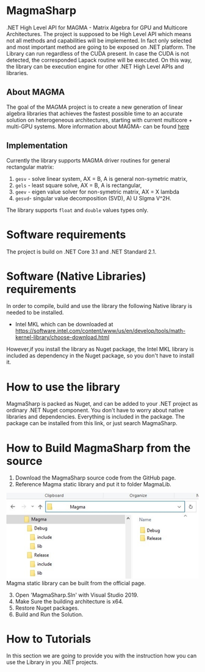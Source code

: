 # MagmaSharp
.NET High Level API for MAGMA - Matrix Algebra for GPU and Multicore Architectures.
The project is supposed to be High Level API which means not all methods and capabilities will be implemented. In fact only selected and most important method are going to be exposed on .NET platform. The Library can run regardless of the CUDA present. In case the CUDA is not detected, the corresponded Lapack routine will be executed. On this way, the library can be execution engine for other .NET High Level APIs and libraries.

## About MAGMA
The goal of the MAGMA project is to create a new generation of linear algebra libraries that achieves the fastest possible time to an accurate solution on heterogeneous architectures, starting with current multicore + multi-GPU systems.
More information about MAGMA- can be found [here](https://icl.cs.utk.edu/projectsfiles/magma/doxygen/index.html)

## Implementation
Currently the library supports MAGMA driver routines for general rectangular matrix:

1. ```gesv``` - solve linear system, AX = B, A is general non-symetric matrix,
2. ```gels``` - least square solve, AX = B, A is rectangular,
3. ```geev``` - eigen value solver for non-symetric matrix, AX = X lambda
4. ```gesvd```- singular value decomposition (SVD), A) U SIgma V^2H.

The library supports `float` and `double` values types only.

# Software requirements

The project is build on .NET Core 3.1 and .NET Standard 2.1. 

# Software (Native Libraries) requirements
In order to compile, build and use the library the following Native library is needed to be installed. 

- Intel MKL which can be downloaded at https://software.intel.com/content/www/us/en/develop/tools/math-kernel-library/choose-download.html

However,if you install the library as Nuget package,  the Intel MKL library is included as dependency in the Nuget package, so you don't have to install it. 

# How to use the library
 MagmaSharp is packed as Nuget, and can be added to your .NET project as ordinary .NET Nuget component. You don't have to worry about native libraries and dependencies. Everything is included in the package.
The package can be installed from this link, or just search MagmaSharp.

# How to Build MagmaSharp from the source

1. Download the MagmaSharp source code from the GitHub page. 
2. Reference Magma static library and put it to folder MagmaLib.

![Magma runtime location](img/magma_lib_location.jpg)
Magma static library can be built from the official page.

3. Open 'MagmaSharp.Sln' with Visual Studio 2019.
4. Make Sure the building architecture is x64.
5. Restore Nuget packages.
5. Build and Run the Solution.

# How to Tutorials 

In this section we are going to provide you with the instruction how you can use the Library in you .NET projects.


